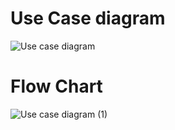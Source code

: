 # Use Case diagram
![Use case diagram](https://user-images.githubusercontent.com/42562641/156630808-1b6b438d-5941-4942-a226-980bd20bb8e9.jpg)

# Flow Chart
![Use case diagram (1)](https://user-images.githubusercontent.com/42562641/156709839-6cb2bde9-68bb-48bc-be7d-3b25b969b66f.jpg)

